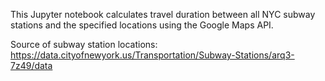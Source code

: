 This Jupyter notebook calculates travel duration between all NYC subway stations and the specified locations using the Google Maps API.

Source of subway station locations: https://data.cityofnewyork.us/Transportation/Subway-Stations/arq3-7z49/data
